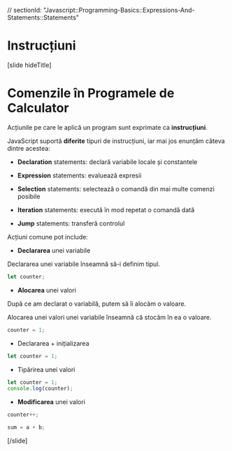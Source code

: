 // sectionId: "Javascript::Programming-Basics::Expressions-And-Statements::Statements"

# Instrucțiuni


[slide hideTitle]
# Comenzile în Programele de Calculator

Acțiunile pe care le aplică un program sunt exprimate ca **instrucțiuni**.

JavaScript suportă **diferite** tipuri de instrucțiuni, iar mai jos enunțăm câteva dintre acestea:

* **Declaration** statements: declară variabile locale și constantele

* **Expression** statements: evaluează expresii

* **Selection** statements: selectează o comandă din mai multe comenzi posibile

* **Iteration** statements: execută în mod repetat o comandă dată

* **Jump** statements: transferă controlul
  
Acțiuni comune pot include:

-  **Declararea** unei variabile

  Declararea unei variabile înseamnă să-i definim tipul.

```js
let counter;
```

-  **Alocarea** unei valori

După ce am declarat o variabilă, putem să îi alocăm o valoare. 

Alocarea unei valori unei variabile înseamnă că stocăm în ea o valoare. 

```js
counter = 1;
```

- Declararea \+ inițializarea

```js
let counter = 1;
```

- Tipărirea unei valori

```js live
let counter = 1;
console.log(counter);
```

- **Modificarea** unei valori

```js
counter++;
```
  
```js
sum = a + b;
```
  
[/slide]
